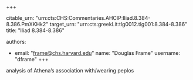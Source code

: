 +++


citable_urn: "urn:cts:CHS:Commentaries.AHCIP:Iliad.8.384-8.386.PmXKHk2"
target_urn: "urn:cts:greekLit:tlg0012.tlg001:8.384-8.386"
title: "Iliad 8.384-8.386"

authors:
- email: "frame@chs.harvard.edu"
  name: "Douglas Frame"
  username: "dframe"
+++

<p>analysis of Athena’s association with/wearing peplos</p>